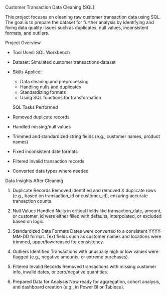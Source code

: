 Customer Transaction Data Cleaning (SQL)

This project focuses on cleaning raw customer transaction data using SQL. The goal is to prepare the dataset for further analysis by identifying and fixing data quality issues such as duplicates, null values, inconsistent formats, and outliers.

Project Overview
- Tool Used: SQL Workbench
- Dataset: Simulated customer transactions dataset
- Skills Applied:
  - Data cleaning and preprocessing
  - Handling nulls and duplicates
  - Standardizing formats
  - Using SQL functions for transformation
 
  SQL Tasks Performed
- Removed duplicate records
- Handled missing/null values
- Trimmed and standardized string fields (e.g., customer names, product names)
- Fixed inconsistent date formats
- Filtered invalid transaction records
- Converted data types where needed

Data Insights After Cleaning
1. Duplicate Records Removed
   Identified and removed X duplicate rows (e.g., based on transaction_id or customer_id), ensuring accurate transaction counts.

2. Null Values Handled
   Nulls in critical fields like transaction_date, amount, or customer_id were either filled with defaults, interpolated, or excluded based on logic.

3. Standardized Data Formats
   Dates were converted to a consistent YYYY-MM-DD format.
   Text fields such as customer names and locations were trimmed, upper/lowercased for consistency.

4. Outliers Identified
   Transactions with unusually high or low values were flagged (e.g., negative amounts, or extreme purchases).

5. Filtered Invalid Records
   Removed transactions with missing customer info, invalid dates, or zero/negative quantities.

6. Prepared Data for Analysis
   Now ready for aggregation, cohort analysis, and dashboard creation (e.g., in Power BI or Tableau).

